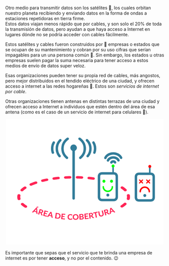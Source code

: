 Otro medio para transmitir datos son los satélites :satellite:, los cuales orbitan nuestro planeta recibiendo y enviando datos en la forma de ondas a estaciones repetidoras en tierra firme. 
<br>
Estos datos viajan menos rápido que por cables, y son solo el 20% de toda la transmisión de datos, pero ayudan a que haya acceso a Internet en lugares dónde no se podría acceder con cables fácilmente. 

Estos satélites y cables fueron construidos por :department_store: empresas o estados que se ocupan de su mantenimiento y cobran por su uso cifras que serían impagables para un una persona común :bow:. Sin embargo, los estados u otras empresas suelen pagar la suma necesaria para tener acceso a estos medios de envío de datos super veloz.

Esas organizaciones pueden tener su propia red de cables, más angostos, pero mejor distribuidos en el tendido eléctrico de una ciudad, y ofrecen acceso a internet a las redes hogareñas :house_with_garden:. Estos son _servicios de internet por cable_.

Otras organizaciones tienen antenas en distintas terrazas de una ciudad y ofrecen acceso a Internet a individuos que estén dentro del área de esa antena (como es el caso de un servicio de internet para celulares :calling:).

<center>
<img src="https://raw.githubusercontent.com/MumukiProject/mumuki-guia-text-redes-e-internet/master/images/ej11-01_1524151743975.png" alt="ej11-01_1524151743975.png" width="500px" height="auto"></center>

Es importante que sepas que el servicio que te brinda una empresa de internet es por tener **acceso**, y no por el contenido. :wink:

